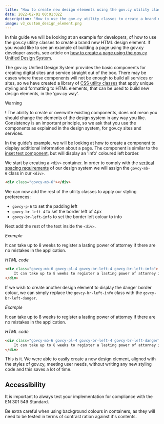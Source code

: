 ```yaml
---
title: "How to create new design elements using the gov.cy utility classes"
date: 2022-02-01 00:01:02Z
description: "How to use the gov.cy utility classes to create a brand new HTML design element."
image: v3_custom_design_element.png
---
```


In this guide we will be looking at an example for developers, of how to use the gov.cy utility classes to create a brand new HTML design element. If you would like to see an example of building a page using the gov.cy developer assets, see article on [how to create a page using the gov.cy Unified Design System](../create_a_page).

The gov.cy Unified Design System provides the basic components for creating digital sites and service straight out of the box. There may be cases where these components will not be enough to build all services or sites, so we have created a library of [CSS utility classes](../../css_utilities) that apply unique styling and formatting to HTML elements, that can be used to build new design elements, in the ‘gov.cy way’.

<div class="govcy-alert-notification govcy-br-5 govcy-br-info govcy-px-0">
    <div class="govcy-alert-notification-header govcy-fw-bold govcy-bg-info govcy-fs-4">Warning</div>
    <div class="govcy-alert-notification-body">
        <p class="govcy-pl-4 govcy-pt-6">
		<span class="govcy-warning-text govcy-d-inline">
			<span class="govcy-warning-text-icon" aria-hidden="true">!</span></span>
			The ability to create or overwrite existing components, does not mean you should change the elements of the design system in any way you like. Consistency is an important principle, so we ask that you use the components as explained in the design system, for gov.cy sites and services.
		</p>
    </div>
</div>

In the guide's example, we will be looking at how to create a component to display additional information about a page. The component is similar to the [inset text component](../../components/inset_text/), but will display an 'info' coloured left border.

We start by creating a `<div>` container. In order to comply with the [vertical spacing requirements](../../styles/vertical_spacing/#custom-components) of our design system we will assign the `govcy-mb-6` class in our `<div>`.

```html
<div class="govcy-mb-6"></div>
```

We can now add the rest of the utility classes to apply our styling preferences:
- `govcy-p-6` to set the padding left
- `govcy-br-left-4` to set the border left of 4px
- `govcy-br-left-info` to set the border left colour to info

Next add the rest of the text inside the `<div>`.

*Example*
<div class="govcy-container govcy-p-4 govcy-br-1 govcy-br-standard govcy-mb-4">
<div class="govcy-mb-6 govcy-pl-4 govcy-br-left-4 govcy-br-left-info">
    It can take up to 8 weeks to register a lasting power of attorney if there are no mistakes in the application.
</div>
</div>

*HTML code*
```html
<div class="govcy-mb-6 govcy-pl-4 govcy-br-left-4 govcy-br-left-info">
    It can take up to 8 weeks to register a lasting power of attorney if there are no mistakes in the application.
</div>
```
If we wish to create another design element to display the danger border colour, we can simply replace the `govcy-br-left-info` class with the `govcy-br-left-danger`.

*Example*
<div class="govcy-container govcy-p-4 govcy-br-1 govcy-br-standard govcy-mb-4">
<div class="govcy-mb-6 govcy-pl-4 govcy-br-left-4 govcy-br-left-danger">
    It can take up to 8 weeks to register a lasting power of attorney if there are no mistakes in the application.
</div>
</div>

*HTML code*
```html
<div class="govcy-mb-6 govcy-pl-4 govcy-br-left-4 govcy-br-left-danger">
    It can take up to 8 weeks to register a lasting power of attorney if there are no mistakes in the application.
</div>
```

This is it. We were able to easily create a new design element, aligned with the styles of gov.cy, meeting user needs, without writing any new styling code and this saves a lot of time.

## Accessibility
It is important to always test your implementation for compliance with the EN 301 549 Standard. 

Be extra careful when using background colours in containers, as they will need to be tested in terms of contrast ration against it's contents. 
